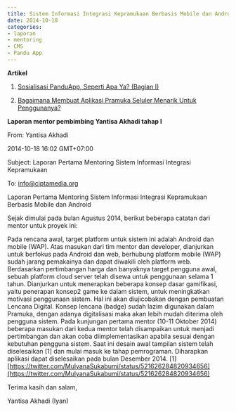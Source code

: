 ```yaml
---
title: Sistem Informasi Integrasi Kepramukaan Berbasis Mobile dan Android - Mentoring 18 Oktober 2014
date: 2014-10-18
categories:
- laporan
- mentoring
- CMS
- Pandu App
---
```


**Artikel**

1. [Sosialisasi PanduApp, Seperti Apa Ya? (Bagian I)](http://ciptamedia.org/sosialisasi-panduapp-seperti-apa-ya-bagian-i/)

2. [Bagaimana Membuat Aplikasi Pramuka Seluler Menarik Untuk Penggunanya?](http://ciptamedia.org/bagaimana-membuat-aplikasi-pramuka-seluler-menarik-untuk-penggunanya/)

**Laporan mentor pembimbing Yantisa Akhadi tahap I**

From: Yantisa Akhadi 

2014-10-18 16:02 GMT+07:00 

Subject: Laporan Pertama Mentoring Sistem Informasi Integrasi Kepramukaan 

To: info@ciptamedia.org

Laporan Pertama Mentoring Sistem Informasi Integrasi Kepramukaan Berbasis Mobile dan Android

Sejak dimulai pada bulan Agustus 2014, berikut beberapa catatan dari mentor untuk proyek ini:

Pada rencana awal, target platform untuk sistem ini adalah Android dan mobile (WAP). Atas masukan dari tim mentor dan developer, dianjurkan untuk berfokus pada Android dan web, berhubung platform mobile (WAP) sudah jarang pemakainya dan dapat diwakili oleh platform web.
Berdasarkan pertimbangan harga dan banyaknya target pengguna awal, sebuah platform cloud server telah disewa untuk penggunaan selama 1 tahun.
Dianjurkan untuk menerapkan beberapa konsep dasar gamifikasi, yaitu penerapan konsep2 game ke dalam sistem, untuk meningkatkan motivasi penggunaan sistem. Hal ini akan diujicobakan dengan pembuatan Lencana Digital. Konsep lencana (badge) sudah lazim digunakan dalam Pramuka, dengan adanya digitalisasi maka akan lebih mudah diterima oleh pengguna sistem.
Pada kunjungan pertama mentor (10-11 Oktober 2014) beberapa masukan dari kedua mentor telah disampaikan untuk menjadi pertimbangan dan akan coba diimplementasikan apabila sesuai dengan kebutuhan pengguna sistem.
Saat ini desain awal tampilan sistem telah diselesaikan [1] dan mulai masuk ke tahap pemrograman. Diharapkan aplikasi dapat diselesaikan pada bulan Desember 2014.
[1] [https://twitter.com/MulyanaSukabumi/status/521626284820934656](https://twitter.com/MulyanaSukabumi/status/521626284820934656)

Terima kasih dan salam,

Yantisa Akhadi (Iyan)
